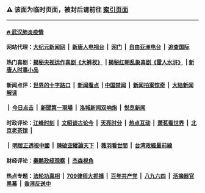 ### ⚠️ 该面为临时页面，被封后请前往 [索引页面](../link4.md)

---

#### [🔥 武汉肺炎疫情](http://138.68.17.188:10000/videos/corona/)

#### 网站代理：[大纪元新闻网](http://138.68.17.188:10080/gb/) &nbsp;|&nbsp; [新唐人电视台](http://138.68.17.188:8808/gb/) &nbsp;|&nbsp; [网门](http://138.68.17.188:11000/) &nbsp;|&nbsp; [自由亚洲电台](http://138.68.17.188:9800/mandarin/) &nbsp;|&nbsp; [追查国际](http://138.68.17.188:10010/)

#### 热门喜剧：[揭秘央视运作喜剧《大裤衩》](http://138.68.17.188:10000/videos/res/big-shorts/) &nbsp;|&nbsp;[揭秘红朝乱象喜剧《雷人水浒》](http://138.68.17.188:10000/videos/res/OutlawsOfMarsh/) &nbsp;|&nbsp;[新唐人时事小品](http://138.68.17.188:10000/videos/res/comedy/)

#### 新闻点评：[世界的十字路口](http://138.68.17.188/tanghao/) &nbsp;|&nbsp; [新闻看点](http://138.68.17.188/news-insight/) &nbsp;|&nbsp;[中国禁闻](http://138.68.17.188/ntdtv-news/) &nbsp;|&nbsp; [新闻拍案惊奇](http://138.68.17.188/dayu/) &nbsp;|&nbsp; [大陆新闻解读](http://138.68.17.188/ntdtv-comedy/)
####   &nbsp;|&nbsp;  [今日点击](http://138.68.17.188/news-click/)  &nbsp;|&nbsp; [新聞第一現場](http://138.68.17.188/primary-scene/) &nbsp;|&nbsp; [洛城新闻双响炮](http://138.68.17.188/la-news/) &nbsp;|&nbsp; [悦览新闻](http://138.68.17.188/dingyue/)

#### 时政评论：[江峰时刻](http://138.68.17.188/today-in-history/) &nbsp;|&nbsp; [文昭谈古论今](http://138.68.17.188/wenzhao/) &nbsp;|&nbsp; [天亮时分](http://138.68.17.188/tianliang/) &nbsp;|&nbsp; [热点互动](http://138.68.17.188/ntdtv-rdhd/) &nbsp;|&nbsp; [萧茗看世界](http://138.68.17.188/simonegao/) &nbsp;|&nbsp; [北京老茶馆](http://138.68.17.188/teahouse/)  &nbsp;|&nbsp;  
####   &nbsp;|&nbsp;  [明居正透視中國](http://138.68.17.188/decoding-china/)  &nbsp;|&nbsp; [陳破空縱論天下](http://138.68.17.188/pokong/)  &nbsp;|&nbsp; [薇羽看世間](http://138.68.17.188/weiyu/)  &nbsp;|&nbsp; [台湾政經最前線](http://138.68.17.188/taiwan/)   

#### 财经评论：[秦鹏政经观察](http://138.68.17.188/qinpeng/) &nbsp;|&nbsp; [杰森視角 ](http://138.68.17.188/jason/)

#### 热点专题：[法轮功真相](http://138.68.17.188:10000/videos/truth.html) &nbsp;|&nbsp; [709律师大抓捕](http://138.68.17.188:10000/videos/709/) &nbsp;|&nbsp; [百年共产党](http://138.68.17.188:10000/videos/ccp.html) &nbsp;|&nbsp; [八九六四](http://138.68.17.188:10000/videos/88/)  &nbsp;|&nbsp; [活摘器官黑幕](http://138.68.17.188:10000/videos/res/Organs/)  &nbsp;|&nbsp; [香港反送中](http://138.68.17.188:10000/videos/res/hk/) 

<img src='http://gfw-breaker.win/link4.md' width='0px' height='0px'/>

